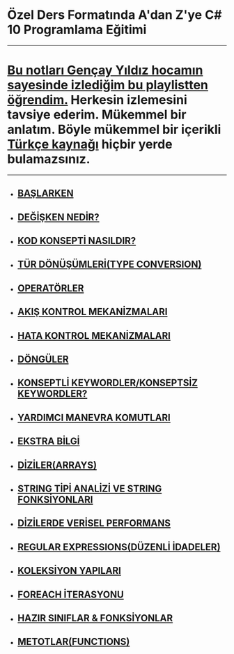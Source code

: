 # Özel Ders Formatında A'dan Z'ye C# 10 Programlama Eğitimi

***
# [Bu notları Gençay Yıldız hocamın sayesinde izlediğim bu playlistten öğrendim.](https://www.youtube.com/playlist?list=PLQVXoXFVVtp1o3nq3-IXv42bPaFlzroBE)  Herkesin izlemesini tavsiye ederim. Mükemmel bir anlatım. Böyle mükemmel bir içerikli [Türkçe kaynağı](https://www.youtube.com/c/Gen%C3%A7ayY%C4%B1ld%C4%B1z) hiçbir yerde bulamazsınız.
***

- ## [BAŞLARKEN](https://github.com/musauyumaznotes/CSharp_10_Programlama_Egitimi/blob/main/1-Ba%C5%9Flarken/ReadMe.md)
- ## [DEĞİŞKEN NEDİR?](https://github.com/musauyumaznotes/CSharp_10_Programlama_Egitimi/blob/main/2-De%C4%9Fi%C5%9Fken%20Nedir/ReadMe.md)
- ## [KOD KONSEPTİ NASILDIR?](https://github.com/musauyumaznotes/CSharp_10_Programlama_Egitimi/blob/main/3-Kod%20Konsepti%20Nas%C4%B1ld%C4%B1r/ReadMe.md)
- ## [TÜR DÖNÜŞÜMLERİ(TYPE CONVERSION)](https://github.com/musauyumaznotes/CSharp_10_Programlama_Egitimi/blob/main/4-T%C3%BCr%20D%C3%B6n%C3%BC%C5%9F%C3%BCmleri(Type%20Conversion)/ReadMe.md)
- ## [OPERATÖRLER](https://github.com/musauyumaznotes/CSharp_10_Programlama_Egitimi/blob/main/5-Operat%C3%B6rler/ReadMe.md)
- ## [AKIŞ KONTROL MEKANİZMALARI](https://github.com/musauyumaz/CSharp_10_Programlama_Egitimi/blob/main/6-Ak%C4%B1%C5%9F%20Kontrol%20Mekanizmalar%C4%B1/ReadMe.md)
- ## [HATA KONTROL MEKANİZMALARI](https://github.com/musauyumaz/CSharp_10_Programlama_Egitimi/blob/main/7-Hata%20Kontrol%20Mekanizmalar%C4%B1/ReadMe.md)
- ## [DÖNGÜLER](https://github.com/musauyumaz/CSharp_10_Programlama_Egitimi/blob/main/8-D%C3%B6ng%C3%BCler/ReadMe.md)
- ## [KONSEPTLİ KEYWORDLER/KONSEPTSİZ KEYWORDLER?](https://github.com/musauyumaz/CSharp_10_Programlama_Egitimi/blob/main/9-Konseptli%20Keywordler%26Konseptsiz%20Keywordler/ReadMe.md)
- ## [YARDIMCI MANEVRA KOMUTLARI](https://github.com/musauyumaz/CSharp_10_Programlama_Egitimi/blob/main/10-%20Yard%C4%B1mc%C4%B1%20Manevra%20Komutlar%C4%B1/ReadMe.md)
- ## [EKSTRA BİLGİ](https://github.com/musauyumaz/CSharp_10_Programlama_Egitimi/blob/main/11-Ekstra%20Bilgi/ReadMe.md)
- ## [DİZİLER(ARRAYS)](https://github.com/musauyumaz/CSharp_10_Programlama_Egitimi/blob/main/12-Diziler(Arrays)/ReadMe.md)
- ## [STRING TİPİ ANALİZİ VE STRING FONKSİYONLARI](https://github.com/musauyumaz/CSharp_10_Programlama_Egitimi/blob/main/13-String%20Tipi%20Analizi%20ve%20String%20Fonksiyonlar%C4%B1/ReadMe.md)
- ## [DİZİLERDE VERİSEL PERFORMANS](https://github.com/musauyumaz/CSharp_10_Programlama_Egitimi/blob/main/14%20-%20Dizilerde%20Verisel%20Performans/ReadMe.md)
- ## [REGULAR EXPRESSIONS(DÜZENLİ İDADELER)](https://github.com/musauyumaz/CSharp_10_Programlama_Egitimi/blob/main/15-Regular%20Expressions(D%C3%BCzenli%20%C4%B0fadeler)/ReadMe.md)
- ## [KOLEKSİYON YAPILARI](https://github.com/musauyumaz/CSharp_10_Programlama_Egitimi/blob/main/16-Koleksiyon%20Yap%C4%B1lar%C4%B1/ReadMe.md)
- ## [FOREACH İTERASYONU](https://github.com/musauyumaz/CSharp_10_Programlama_Egitimi/blob/main/17-Foreach%20Iterasyonu/ReadMe.md)
- ## [HAZIR SINIFLAR & FONKSİYONLAR](https://github.com/musauyumaz/CSharp_10_Programlama_Egitimi/blob/main/18-Haz%C4%B1r%20S%C4%B1n%C4%B1flar%20%26%20Fonksiyonlar/ReadMe.md)
- ## [METOTLAR(FUNCTIONS)](https://github.com/musauyumaz/CSharp_10_Programlama_Egitimi/blob/main/19-Metotlar(Functions)/ReadMe.md)
